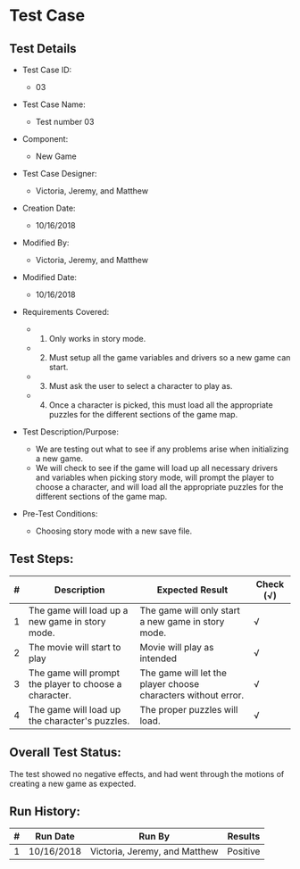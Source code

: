 # Test Case 

## Test Details

* Test Case ID:
  * 03
* Test Case Name:
  * Test number 03
* Component: 
  * New Game
* Test Case Designer:
  * Victoria, Jeremy, and Matthew
* Creation Date:
  * 10/16/2018
* Modified By:
  * Victoria, Jeremy, and Matthew
* Modified Date:
  * 10/16/2018
* Requirements Covered:
  * 1. Only works in story mode.
  * 2. Must setup all the game variables and drivers so a new game can start.
  * 3. Must ask the user to select a character to play as.
  * 4. Once a character is picked, this must load all the appropriate puzzles for the different sections of the game map.

* Test Description/Purpose:
  * We are testing out what to see if any problems arise when initializing a new game.
  * We will check to see if the game will load up all necessary drivers and variables when picking story mode, will prompt the player to choose a character, and will load all the appropriate puzzles for the different sections of the game map.
* Pre-Test Conditions:
  * Choosing story mode with a new save file.
## Test Steps: 
| # | Description | Expected Result | Check (√) |
| --- | --- | --- | --- |
| 1 | The game will load up a new game in story mode. | The game will only start a new game in story mode. | √ |			
| 2 | The movie will start to play | Movie will play as intended | √ |			
| 3 | The game will prompt the player to choose a character. | The game will let the player choose characters without error. | √ |			
| 4 | The game will load up the character's puzzles. | The proper puzzles will load. | √ |			
	

## Overall Test Status:
The test showed no negative effects, and had went through the motions of creating a new game as expected.


## Run History:
| # |	Run Date |	Run By |	Results |
| --- | --- | --- | --- |
| 1 | 10/16/2018 | Victoria, Jeremy, and Matthew | Positive |			
		
